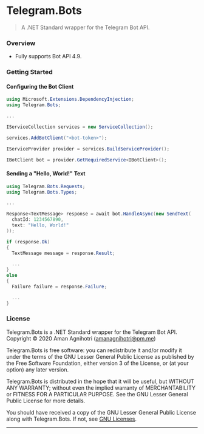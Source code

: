 # Telegram.Bots
> A .NET Standard wrapper for the Telegram Bot API.

### Overview

- Fully supports Bot API 4.9.

### Getting Started

#### Configuring the Bot Client
```c#
using Microsoft.Extensions.DependencyInjection;
using Telegram.Bots;

...

IServiceCollection services = new ServiceCollection();

services.AddBotClient("<bot-token>");

IServiceProvider provider = services.BuildServiceProvider();

IBotClient bot = provider.GetRequiredService<IBotClient>();
```

#### Sending a "Hello, World!" Text

```c#
using Telegram.Bots.Requests;
using Telegram.Bots.Types;

...

Response<TextMessage> response = await bot.HandleAsync(new SendText(
  chatId: 1234567890,
  text: "Hello, World!"
));

if (response.Ok)
{
  TextMessage message = response.Result;

  ...
}
else
{
  Failure failure = response.Failure;

  ...
}
```

### License

Telegram.Bots is a .NET Standard wrapper for the Telegram Bot API.  
Copyright © 2020  Aman Agnihotri (amanagnihotri@pm.me)

Telegram.Bots is free software: you can redistribute it and/or modify
it under the terms of the GNU Lesser General Public License as published
by the Free Software Foundation, either version 3 of the License, or
(at your option) any later version.

Telegram.Bots is distributed in the hope that it will be useful,
but WITHOUT ANY WARRANTY; without even the implied warranty of
MERCHANTABILITY or FITNESS FOR A PARTICULAR PURPOSE.  See the
GNU Lesser General Public License for more details.

You should have received a copy of the GNU Lesser General Public License
along with Telegram.Bots.  If not, see [GNU Licenses](https://www.gnu.org/licenses/).

---
